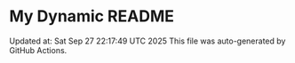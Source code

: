 # My Dynamic README
Updated at: Sat Sep 27 22:17:49 UTC 2025
This file was auto-generated by GitHub Actions.
